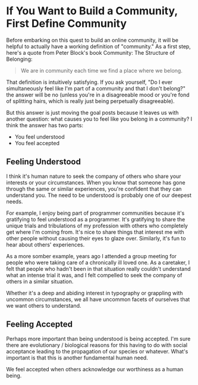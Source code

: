 # If You Want to Build a Community, First Define Community

Before embarking on this quest to build an online community, it will
be helpful to actually have a working definition of "community." As a
first step, here's a quote from Peter Block's book Community: The
Structure of Belonging:

> We are in community each time we find a place where we belong.

That definition is intuitively satisfying. If you ask yourself, "Do I
ever simultaneously feel like I'm part of a community and that I don't
belong?" the answer will be no (unless you're in a disagreeable mood
or you're fond of splitting hairs, which is really just being
perpetually disagreeable). 

But this answer is just moving the goal posts because it leaves us
with another question: what causes you to feel like you belong in a
community? I think the answer has two parts:

* You feel understood
* You feel accepted

## Feeling Understood

I think it's human nature to seek the company of others who share your
interests or your circumstances. When you know that someone has gone
through the same or similar experiences, you're confident that they
can understand you. The need to be understood is probably one of our
deepest needs.

For example, I enjoy being part of programmer communities because it's
gratifying to feel understood as a programmer. It's gratifying to
share the unique trials and tribulations of my profession with others
who completely get where I'm coming from. It's nice to share things
that interest me with other people without causing their eyes to glaze
over. Similarly, it's fun to hear about others' experiences.

As a more somber example, years ago I attended a group meeting for
people who were taking care of a chronically ill loved one. As a
caretaker, I felt that people who hadn't been in that situation really
couldn't understand what an intense trial it was, and I felt compelled
to seek the company of others in a similar situation.

Whether it's a deep and abiding interest in typography or grappling
with uncommon circumstances, we all have uncommon facets of ourselves
that we want others to understand.

## Feeling Accepted

Perhaps more important than being understood is being accepted. I'm
sure there are evolutionary / biological reasons for this having to do
with social acceptance leading to the propagation of our species or
whatever. What's important is that this is another fundamental human
need.

We feel accepted when others acknowledge our worthiness as a human being.
